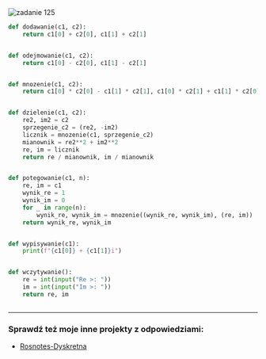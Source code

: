 <picture>
  <source srcset="../../srt/zbior_zadan/125.png" media="(prefers-color-scheme: light)">
  <source srcset="../../srt/zbior_zadan/black_125.png" media="(prefers-color-scheme: dark)">
  <img src="../../srt/zbior_zadan/black_125.png" alt="zadanie 125">
</picture>

```python
def dodawanie(c1, c2):
    return c1[0] + c2[0], c1[1] + c2[1]


def odejmowanie(c1, c2):
    return c1[0] - c2[0], c1[1] - c2[1]


def mnozenie(c1, c2):
    return c1[0] * c2[0] - c1[1] * c2[1], c1[0] * c2[1] + c1[1] * c2[0]


def dzielenie(c1, c2):
    re2, im2 = c2
    sprzegenie_c2 = (re2, -im2)
    licznik = mnozenie(c1, sprzegenie_c2)
    mianownik = re2**2 + im2**2
    re, im = licznik
    return re / mianownik, im / mianownik


def potegowanie(c1, n):
    re, im = c1
    wynik_re = 1
    wynik_im = 0
    for _ in range(n):
        wynik_re, wynik_im = mnozenie((wynik_re, wynik_im), (re, im))
    return wynik_re, wynik_im


def wypisywanie(c1):
    print(f"{c1[0]} + {c1[1]}i")


def wczytywanie():
    re = int(input("Re >: "))
    im = int(input("Im >: "))
    return re, im



```

---
### Sprawdź też moje inne projekty z odpowiedziami:
- [Rosnotes-Dyskretna](https://github.com/kamilGie/Rosnotes-Dyskretna)
